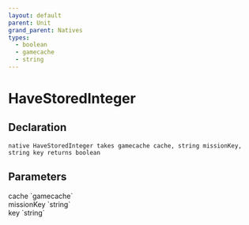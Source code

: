 ```yaml
---
layout: default
parent: Unit
grand_parent: Natives
types:
  - boolean
  - gamecache
  - string
---
```


# HaveStoredInteger

## Declaration

```
native HaveStoredInteger takes gamecache cache, string missionKey, string key returns boolean
```

## Parameters
<dl>
  <dt>cache `gamecache`</dt>
  <dd></dd>

  <dt>missionKey `string`</dt>
  <dd></dd>

  <dt>key `string`</dt>
  <dd></dd>
</dl>
